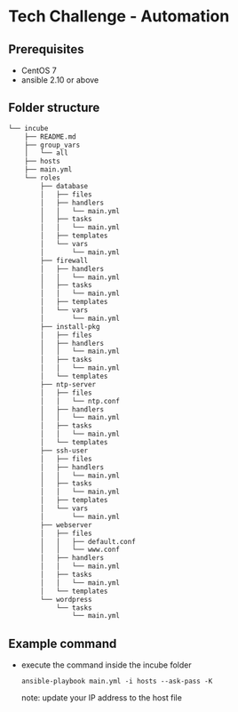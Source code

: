 # Tech Challenge - Automation

## Prerequisites
- CentOS 7
- ansible 2.10 or above

## Folder structure

``` sh
└── incube
    ├── README.md
    ├── group_vars
    │   └── all
    ├── hosts
    ├── main.yml
    └── roles
        ├── database
        │   ├── files
        │   ├── handlers
        │   │   └── main.yml
        │   ├── tasks
        │   │   └── main.yml
        │   ├── templates
        │   └── vars
        │       └── main.yml
        ├── firewall
        │   ├── handlers
        │   │   └── main.yml
        │   ├── tasks
        │   │   └── main.yml
        │   ├── templates
        │   └── vars
        │       └── main.yml
        ├── install-pkg
        │   ├── files
        │   ├── handlers
        │   │   └── main.yml
        │   ├── tasks
        │   │   └── main.yml
        │   └── templates
        ├── ntp-server
        │   ├── files
        │   │   └── ntp.conf
        │   ├── handlers
        │   │   └── main.yml
        │   ├── tasks
        │   │   └── main.yml
        │   └── templates
        ├── ssh-user
        │   ├── files
        │   ├── handlers
        │   │   └── main.yml
        │   ├── tasks
        │   │   └── main.yml
        │   ├── templates
        │   └── vars
        │       └── main.yml
        ├── webserver
        │   ├── files
        │   │   ├── default.conf
        │   │   └── www.conf
        │   ├── handlers
        │   │   └── main.yml
        │   ├── tasks
        │   │   └── main.yml
        │   └── templates
        └── wordpress
            └── tasks
                └── main.yml
```
        
## Example command
- execute the command inside the incube folder
  
  `ansible-playbook main.yml -i hosts --ask-pass -K`
  
  note: update your IP address to the host file
  
